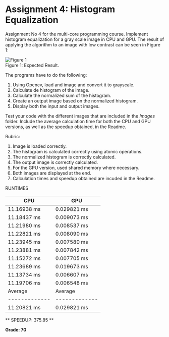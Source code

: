 # Assignment 4: Histogram Equalization

Assignment No 4 for the multi-core programming course. Implement histogram equalization for a gray scale image in CPU and GPU. The result of applying the algorithm to an image with low contrast can be seen in Figure 1:

![Figure 1](Images/histogram_equalization.png)
<br/>Figure 1: Expected Result.

The programs have to do the following:

1. Using Opencv, load and image and convert it to grayscale.
2. Calculate de histogram of the image.
3. Calculate the normalized sum of the histogram.
4. Create an output image based on the normalized histogram.
5. Display both the input and output images.

Test your code with the different images that are included in the *Images* folder. Include the average calculation time for both the CPU and GPU versions, as well as the speedup obtained, in the Readme.

Rubric:

1. Image is loaded correctly.
2. The histogram is calculated correctly using atomic operations.
3. The normalized histogram is correctly calculated.
4. The output image is correctly calculated.
5. For the GPU version, used shared memory where necessary.
6. Both images are displayed at the end.
7. Calculation times and speedup obtained are incuded in the Readme.

RUNTIMES

|	CPU			|	GPU			|
| ------------- | ------------- |
| 11.16938 ms   | 0.029821 ms   |
| 11.18437 ms   | 0.009073 ms   |
| 11.21980 ms   | 0.008537 ms   |
| 11.22821 ms   | 0.008090 ms   |
| 11.23945 ms   | 0.007580 ms   |
| 11.23881 ms   | 0.007842 ms   |
| 11.15272 ms   | 0.007705 ms   |
| 11.23689 ms   | 0.019673 ms   |
| 11.13734 ms   | 0.006607 ms   |
| 11.19706 ms   | 0.006548 ms   |
|	Average		|	Average		|
| ------------- | ------------- |
| 11.20821 ms   | 0.029821 ms   |

** SPEEDUP: 375.85 **

**Grade: 70**